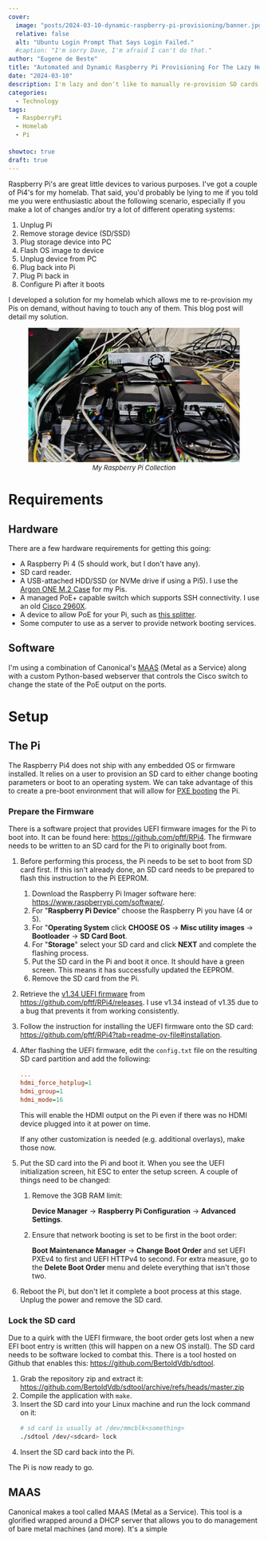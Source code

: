 ```yaml
---
cover:
  image: "posts/2024-03-10-dynamic-raspberry-pi-provisioning/banner.jpg"
  relative: false
  alt: "Ubuntu Login Prompt That Says Login Failed."
  #caption: "I'm sorry Dave, I'm afraid I can't do that."
author: "Eugene de Beste"
title: "Automated and Dynamic Raspberry Pi Provisioning For The Lazy Homelabber"
date: "2024-03-10"
description: I'm lazy and don't like to manually re-provision SD cards or SSDs for use with my Raspberry Pi devices. I've developed an environment in which I can re-provision my Pis on demand without any physical intervention, which is useful for rapid prototyping. This blog post details my solution.
categories:
  - Technology
tags:
  - RaspberryPi
  - Homelab
  - Pi

showtoc: true
draft: true
---
```


Raspberry Pi's are great little devices to various purposes. I've got a couple of Pi4's for my homelab. That said, you'd probably be lying to me if you told me you were enthusiastic about the following scenario, especially if you make a lot of changes and/or try a lot of different operating systems:

1. Unplug Pi
2. Remove storage device (SD/SSD)
3. Plug storage device into PC
4. Flash OS image to device
5. Unplug device from PC
6. Plug back into Pi
7. Plug Pi back in
8. Configure Pi after it boots

I developed a solution for my homelab which allows me to re-provision my Pis on demand, without having to touch any of them. This blog post will detail my solution.


<figure>
    <img class="img-responsive" src="pi-cluster-on-switch.jpg" alt="My Raspberry Pi Collection"/>
    <figcaption style="margin-top: 0px; font-size: 13px; text-align: center"><i>My Raspberry Pi Collection</i></figcaption>
</figure>


# Requirements

## Hardware

There are a few hardware requirements for getting this going:

- A Raspberry Pi 4 (5 should work, but I don't have any).
- SD card reader.
- A USB-attached HDD/SSD (or NVMe drive if using a Pi5). I use the [Argon ONE M.2 Case](https://argon40.com/products/argon-one-m-2-case-for-raspberry-pi-4) for my Pis.
- A managed PoE+ capable switch which supports SSH connectivity. I use an old [Cisco 2960X](https://www.cisco.com/c/en/us/products/collateral/switches/catalyst-2960-x-series-switches/datasheet_c78-728232.html).
- A device to allow PoE for your Pi, such as [this splitter](https://www.amazon.com/Splitter-Standard-1000Mbps-Ethernet-TYPEC0503G/dp/B09GM8FB3X?th=1).
- Some computer to use as a server to provide network booting services.

## Software

I'm using a combination of Canonical's [MAAS](https://maas.io/) (Metal as a Service) along with a custom Python-based webserver that controls the Cisco switch to change the state of the PoE output on the ports.

# Setup

## The Pi

The Raspberry Pi4 does not ship with any embedded OS or firmware installed. It relies on a user to provision an SD card to either change booting parameters or boot to an operating system. We can take advantage of this to create a pre-boot environment that will allow for [PXE booting](https://en.wikipedia.org/wiki/Preboot_Execution_Environment) the Pi.

### Prepare the Firmware

There is a software project that provides UEFI firmware images for the Pi to boot into. It can be found here: https://github.com/pftf/RPi4. The firmware needs to be written to an SD card for the Pi to originally boot from.

1. Before performing this process, the Pi needs to be set to boot from SD card first. If this isn't already done, an SD card needs to be prepared to flash this instruction to the Pi EEPROM.
    1. Download the Raspberry Pi Imager software here: https://www.raspberrypi.com/software/.
    2. For "**Raspberry Pi Device**" choose the Raspberry Pi you have (4 or 5).
    3. For "**Operating System** click **CHOOSE OS** -> **Misc utility images** -> **Bootloader** -> **SD Card Boot**.
    4. For "**Storage**" select your SD card and click **NEXT** and complete the flashing process.
    5. Put the SD card in the Pi and boot it once. It should have a green screen. This means it has successfully updated the EEPROM.
    6. Remove the SD card from the Pi.
2. Retrieve the [v1.34 UEFI firmware](https://github.com/pftf/RPi4/releases/download/v1.34/RPi4_UEFI_Firmware_v1.34.zip) from https://github.com/pftf/RPi4/releases. I use v1.34 instead of v1.35 due to a bug that prevents it from working consistently.
3. Follow the instruction for installing the UEFI firmware onto the SD card: https://github.com/pftf/RPi4?tab=readme-ov-file#installation.
4. After flashing the UEFI firmware, edit the `config.txt` file on the resulting SD card partition and add the following:
    ```ini
    ...
    hdmi_force_hotplug=1
    hdmi_group=1
    hdmi_mode=16
    ```
    This will enable the HDMI output on the Pi even if there was no HDMI device plugged into it at power on time.

    If any other customization is needed (e.g. additional overlays), make those now.
5. Put the SD card into the Pi and boot it. When you see the UEFI initialization screen, hit ESC to enter the setup screen. A couple of things need to be changed:
    1. Remove the 3GB RAM limit:

        **Device Manager** -> **Raspberry Pi Configuration** -> **Advanced Settings**.
    2. Ensure that network booting is set to be first in the boot order:

        **Boot Maintenance Manager** -> **Change Boot Order** and set UEFI PXEv4 to first and UEFI HTTPv4 to second. For extra measure, go to the **Delete Boot Order** menu and delete everything that isn't those two.
6. Reboot the Pi, but don't let it complete a boot process at this stage. Unplug the power and remove the SD card.

### Lock the SD card

Due to a quirk with the UEFI firmware, the boot order gets lost when a new EFI boot entry is written (this will happen on a new OS install). The SD card needs to be software locked to combat this. There is a tool hosted on Github that enables this: https://github.com/BertoldVdb/sdtool.

1. Grab the repository zip and extract it: https://github.com/BertoldVdb/sdtool/archive/refs/heads/master.zip
2. Compile the application with `make`.
3. Insert the SD card into your Linux machine and run the lock command on it:
    ```bash
    # sd card is usually at /dev/mmcblk<something>
    ./sdtool /dev/<sdcard> lock
    ```
4. Insert the SD card back into the Pi.

The Pi is now ready to go.

## MAAS

Canonical makes a tool called MAAS (Metal as a Service). This tool is a glorified wrapped around a DHCP server that allows you to do management of bare metal machines (and more). It's a simple 